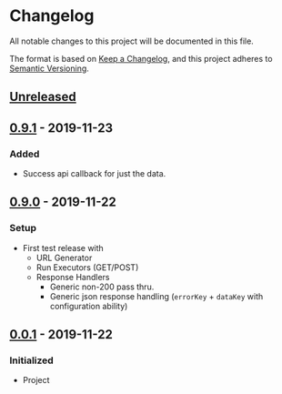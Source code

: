 # Changelog

All notable changes to this project will be documented in this file.

The format is based on [Keep a Changelog](https://keepachangelog.com/en/1.0.0/),
and this project adheres to [Semantic Versioning](https://semver.org/spec/v2.0.0.html).

## [Unreleased]

## [0.9.1] - 2019-11-23
### Added
- Success api callback for just the data.

## [0.9.0] - 2019-11-22
### Setup
- First test release with
    - URL Generator
    - Run Executors (GET/POST)
    - Response Handlers
        - Generic non-200 pass thru.
        - Generic json response handling (`errorKey` + `dataKey` with configuration ability)

## [0.0.1] - 2019-11-22
### Initialized
- Project

[Unreleased]: https://github.com/voltsonic/jquery-ez-api/compare/master...HEAD
[0.9.1]: https://github.com/voltsonic/jquery-ez-api/compare/v0.9.0...v0.9.1
[0.9.0]: https://github.com/voltsonic/jquery-ez-api/compare/v0.0.1...v0.9.0
[0.0.1]: https://github.com/voltsonic/jquery-ez-api/releases/tag/v0.0.1
